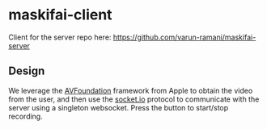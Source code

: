 # maskifai-client

Client for the server repo here: https://github.com/varun-ramani/maskifai-server

## Design

We leverage the [AVFoundation](https://developer.apple.com/av-foundation/) framework from Apple to obtain the video from the user, and then use the [socket.io](https://socket.io/docs/v2/internals/index.html) protocol to communicate with the server using a singleton websocket. Press the button to start/stop recording.